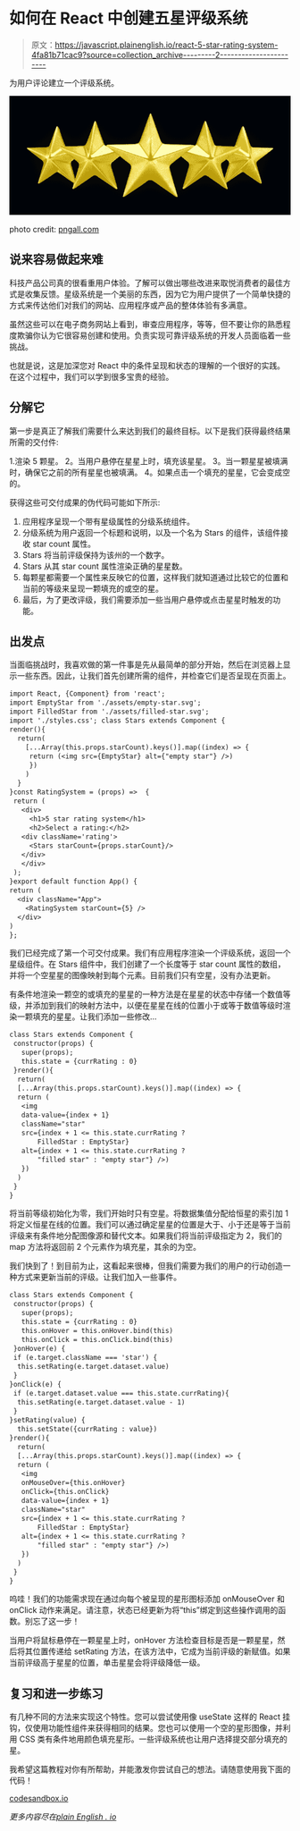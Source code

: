 # 如何在 React 中创建五星评级系统

> 原文：<https://javascript.plainenglish.io/react-5-star-rating-system-4fa81b71cac9?source=collection_archive---------2----------------------->

为用户评论建立一个评级系统。

![](img/d29b595165b81ab7ea28447eedb462b1.png)

photo credit: [pngall.com](http://www.pngall.com/5-star-rating-png)

## 说来容易做起来难

科技产品公司真的很看重用户体验。了解可以做出哪些改进来取悦消费者的最佳方式是收集反馈。星级系统是一个美丽的东西，因为它为用户提供了一个简单快捷的方式来传达他们对我们的网站、应用程序或产品的整体体验有多满意。

虽然这些可以在电子商务网站上看到，审查应用程序，等等，但不要让你的熟悉程度欺骗你认为它很容易创建和使用。负责实现可靠评级系统的开发人员面临着一些挑战。

也就是说，这是加深您对 React 中的条件呈现和状态的理解的一个很好的实践。在这个过程中，我们可以学到很多宝贵的经验。

## 分解它

第一步是真正了解我们需要什么来达到我们的最终目标。以下是我们获得最终结果所需的交付件:

1.渲染 5 颗星。
2。当用户悬停在星星上时，填充该星星。
3。当一颗星星被填满时，确保它之前的所有星星也被填满。
4。如果点击一个填充的星星，它会变成空的。

获得这些可交付成果的伪代码可能如下所示:

1.  应用程序呈现一个带有星级属性的分级系统组件。
2.  分级系统为用户返回一个标题和说明，以及一个名为 Stars 的组件，该组件接收 star count 属性。
3.  Stars 将当前评级保持为该州的一个数字。
4.  Stars 从其 star count 属性渲染正确的星星数。
5.  每颗星都需要一个属性来反映它的位置，这样我们就知道通过比较它的位置和当前的等级来呈现一颗填充的或空的星。
6.  最后，为了更改评级，我们需要添加一些当用户悬停或点击星星时触发的功能。

## 出发点

当面临挑战时，我喜欢做的第一件事是先从最简单的部分开始，然后在浏览器上显示一些东西。因此，让我们首先创建所需的组件，并检查它们是否呈现在页面上。

```
import React, {Component} from 'react';
import EmptyStar from './assets/empty-star.svg';
import FilledStar from './assets/filled-star.svg';
import './styles.css'; class Stars extends Component {
render(){
  return(
    [...Array(this.props.starCount).keys()].map((index) => {
     return (<img src={EmptyStar} alt={"empty star"} />)
     })
    )
  }
}const RatingSystem = (props) =>  {
 return (
   <div>
     <h1>5 star rating system</h1>
     <h2>Select a rating:</h2>
   <div className='rating'>
     <Stars starCount={props.starCount}/>
   </div>
   </div> 
 );
}export default function App() {
return (
  <div className="App">
    <RatingSystem starCount={5} />
  </div>
)
};
```

我们已经完成了第一个可交付成果。我们有应用程序渲染一个评级系统，返回一个星级组件。在 Stars 组件中，我们创建了一个长度等于 star count 属性的数组，并将一个空星星的图像映射到每个元素。目前我们只有空星，没有办法更新。

有条件地渲染一颗空的或填充的星星的一种方法是在星星的状态中存储一个数值等级，并添加到我们的映射方法中，以便在星星在线的位置小于或等于数值等级时渲染一颗填充的星星。让我们添加一些修改…

```
class Stars extends Component {
 constructor(props) {
   super(props);
   this.state = {currRating : 0}
 }render(){
  return(
  [...Array(this.props.starCount).keys()].map((index) => {
  return (
   <img
   data-value={index + 1}
   className="star"
   src={index + 1 <= this.state.currRating ? 
       FilledStar : EmptyStar}
   alt={index + 1 <= this.state.currRating ? 
       "filled star" : "empty star"} />)
   })
  )
 }
}
```

将当前等级初始化为零，我们开始时只有空星。将数据集值分配给恒星的索引加 1 将定义恒星在线的位置。我们可以通过确定星星的位置是大于、小于还是等于当前评级来有条件地分配图像源和替代文本。如果我们将当前评级指定为 2，我们的 map 方法将返回前 2 个元素作为填充星，其余的为空。

我们快到了！到目前为止，这看起来很棒，但我们需要为我们的用户的行动创造一种方式来更新当前的评级。让我们加入一些事件。

```
class Stars extends Component {
 constructor(props) {
   super(props);
   this.state = {currRating : 0}
   this.onHover = this.onHover.bind(this)
   this.onClick = this.onClick.bind(this) 
 }onHover(e) {
 if (e.target.className === 'star') {
  this.setRating(e.target.dataset.value)
 }
}onClick(e) {
 if (e.target.dataset.value === this.state.currRating){
  this.setRating(e.target.dataset.value - 1)
 }
}setRating(value) {
  this.setState({currRating : value})
}render(){
  return(
  [...Array(this.props.starCount).keys()].map((index) => {
  return (
   <img 
   onMouseOver={this.onHover}
   onClick={this.onClick}
   data-value={index + 1}
   className="star"   
   src={index + 1 <= this.state.currRating ? 
       FilledStar : EmptyStar}
   alt={index + 1 <= this.state.currRating ? 
       "filled star" : "empty star"} />)
   })
  )
 }
}
```

呜哇！我们的功能需求现在通过向每个被呈现的星形图标添加 onMouseOver 和 onClick 动作来满足。请注意，状态已经更新为将“this”绑定到这些操作调用的函数。别忘了这一步！

当用户将鼠标悬停在一颗星星上时，onHover 方法检查目标是否是一颗星星，然后将其位置传递给 setRating 方法，在该方法中，它成为当前评级的新赋值。如果当前评级高于星星的位置，单击星星会将评级降低一级。

## 复习和进一步练习

有几种不同的方法来实现这个特性。您可以尝试使用像 useState 这样的 React 挂钩，仅使用功能性组件来获得相同的结果。您也可以使用一个空的星形图像，并利用 CSS 类有条件地用颜色填充星形。一些评级系统也让用户选择提交部分填充的星。

我希望这篇教程对你有所帮助，并能激发你尝试自己的想法。请随意使用我下面的代码！

[codesandbox.io](https://codesandbox.io/embed/5-star-react-k4n0q?autoresize=1&fontsize=14&hidenavigation=1&theme=dark)

*更多内容尽在*[*plain English . io*](http://plainenglish.io/)